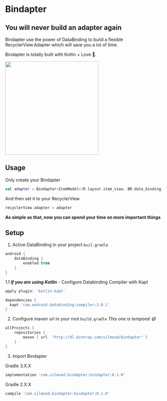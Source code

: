 # Bindapter
## You will never build an adapter again


Bindapter use the power of DataBinding to build a flexible RecyclerView.Adapter which will save you a lot of time.

Bindapter is totally built with Kotlin + Love 💖.

<img src="https://github.com/silmood/Bindapter/blob/master/capture/bindapter_record.gif" width="300"/>

## Usage

Only create your Bindapter

```kotlin
val adapter = Bindapter<ItemModel>(R.layout.item_view, BR.data_binding_variable)
```

And then set it to your RecyclerView

```kotlin
recyclerView.adapter = adapter
```

**As simple as that, now you can spend your time on more important things**


## Setup

1. Active DataBinding in your project `buil.gradle`

```groovy
android {
    dataBinding {
        enabled true
    }
}
```

1.1 ***If you are using Kotlin***  - Configure Databinding Compiler with Kapt

```groovy
apply plugin: 'kotlin-kapt'

dependencies {
  kapt 'com.android.databinding:compiler:3.0.1'
}
```

2. Configure maven url in your root `build.gradle` *This one is temporal 😄*

```groovy
allProjects {
    repositories {
        maven { url  "http://dl.bintray.com/silmood/bindapter" }
    }
}
```

3. Import Bindapter

  Gradle 3.X.X

```groovy
implementation 'com.silmood.bindapter:bindapter:0.1.0'
```

  Gradle 2.X.X

```groovy
compile 'com.silmood.bindapter:bindapter:0.1.0'
```
